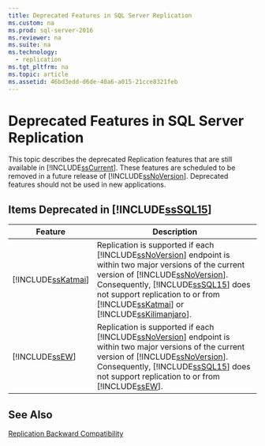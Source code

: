 ```yaml
---
title: Deprecated Features in SQL Server Replication
ms.custom: na
ms.prod: sql-server-2016
ms.reviewer: na
ms.suite: na
ms.technology: 
  - replication
ms.tgt_pltfrm: na
ms.topic: article
ms.assetid: 46bd3edd-d6de-40a6-a015-21cce8321feb
---
```

# Deprecated Features in SQL Server Replication
  This topic describes the deprecated Replication features that are still available in [!INCLUDE[ssCurrent](../../Topics/TopicNameContainA/includes/ssCurrent_md.md)]. These features are scheduled to be removed in a future release of [!INCLUDE[ssNoVersion](../../Topics/TopicNameContainA/includes/ssNoVersion_md.md)]. Deprecated features should not be used in new applications.  
  
## Items Deprecated in [!INCLUDE[ssSQL15](../../Topics/TopicNameContainA/includes/ssSQL15_md.md)]  
  
|Feature|Description|  
|-------------|-----------------|  
|[!INCLUDE[ssKatmai](../../Topics/TopicNameContainA/includes/ssKatmai_md.md)]|Replication is supported if each [!INCLUDE[ssNoVersion](../../Topics/TopicNameContainA/includes/ssNoVersion_md.md)] endpoint is within two major versions of the current version of [!INCLUDE[ssNoVersion](../../Topics/TopicNameContainA/includes/ssNoVersion_md.md)]. Consequently, [!INCLUDE[ssSQL15](../../Topics/TopicNameContainA/includes/ssSQL15_md.md)] does not support replication to or from [!INCLUDE[ssKatmai](../../Topics/TopicNameContainA/includes/ssKatmai_md.md)] or [!INCLUDE[ssKilimanjaro](../../Topics/TopicNameContainA/includes/ssKilimanjaro_md.md)].|  
|[!INCLUDE[ssEW](../../Topics/TopicNameContainA/includes/ssEW_md.md)]|Replication is supported if each [!INCLUDE[ssNoVersion](../../Topics/TopicNameContainA/includes/ssNoVersion_md.md)] endpoint is within two major versions of the current version of [!INCLUDE[ssNoVersion](../../Topics/TopicNameContainA/includes/ssNoVersion_md.md)]. Consequently, [!INCLUDE[ssSQL15](../../Topics/TopicNameContainA/includes/ssSQL15_md.md)] does not support replication to or from [!INCLUDE[ssEW](../../Topics/TopicNameContainA/includes/ssEW_md.md)].|  
  
## See Also  
 [Replication Backward Compatibility](../../Topics/TopicNameNotContainA/Replication-Backward-Compatibility.md)  
  
  